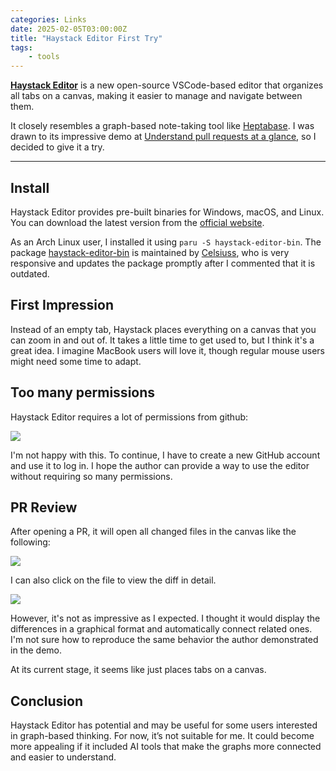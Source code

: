 ```yaml
---
categories: Links
date: 2025-02-05T03:00:00Z
title: "Haystack Editor First Try"
tags:
    - tools
---
```


**[Haystack Editor](https://haystackeditor.com/)** is a new open-source VSCode-based editor that organizes all tabs on a canvas, making it easier to manage and navigate between them.

It closely resembles a graph-based note-taking tool like [Heptabase](https://heptabase.com/). I was drawn to its impressive demo at [Understand pull requests at a glance](https://haystackeditor.com/code-reviewer), so I decided to give it a try.

---

## Install

Haystack Editor provides pre-built binaries for Windows, macOS, and Linux. You can download the latest version from the [official website](https://haystackeditor.com/).

As an Arch Linux user, I installed it using `paru -S haystack-editor-bin`. The package [haystack-editor-bin](https://aur.archlinux.org/packages/haystack-editor-bin) is maintained by [Celsiuss](https://aur.archlinux.org/account/Celsiuss), who is very responsive and updates the package promptly after I commented that it is outdated.

## First Impression

Instead of an empty tab, Haystack places everything on a canvas that you can zoom in and out of. It takes a little time to get used to, but I think it's a great idea. I imagine MacBook users will love it, though regular mouse users might need some time to adapt.

## Too many permissions

Haystack Editor requires a lot of permissions from github:

![](github-oauth.jpeg)

I'm not happy with this. To continue, I have to create a new GitHub account and use it to log in. I hope the author can provide a way to use the editor without requiring so many permissions.

## PR Review

After opening a PR, it will open all changed files in the canvas like the following:

![](1.png)

I can also click on the file to view the diff in detail.

![](2.png)

However, it's not as impressive as I expected. I thought it would display the differences in a graphical format and automatically connect related ones. I'm not sure how to reproduce the same behavior the author demonstrated in the demo.

At its current stage, it seems like just places tabs on a canvas.

## Conclusion

Haystack Editor has potential and may be useful for some users interested in graph-based thinking. For now, it’s not suitable for me. It could become more appealing if it included AI tools that make the graphs more connected and easier to understand.
